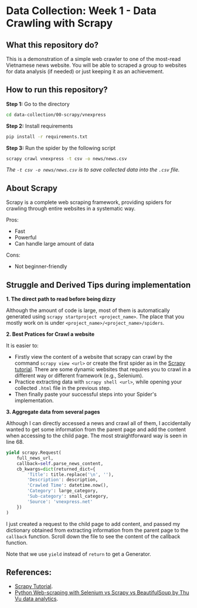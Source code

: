 # Data Collection: Week 1 - Data Crawling with Scrapy

## What this repository do?

This is a demonstration of a simple web crawler to one of the most-read Vietnamese news website. You will be able to scraped a group to websites for data analysis (if needed) or just keeping it as an achievement.

## How to run this repository?

**Step 1:** Go to the directory
```bash
cd data-collection/00-scrapy/vnexpress
```

**Step 2:** Install requirements
```bash
pip install -r requirements.txt
```

**Step 3:** Run the spider by the following script
```bash
scrapy crawl vnexpress -t csv -o news/news.csv
```
*The `-t csv -o news/news.csv` is to save collected data into the `.csv` file.*

## About Scrapy

Scrapy is a complete web scraping framework, providing spiders for crawling through entire websites in a systematic way.

Pros:
- Fast
- Powerful
- Can handle large amount of data

Cons:
- Not beginner-friendly

## Struggle and Derived Tips during implementation

**1. The direct path to read before being dizzy**

Although the amount of code is large, most of them is automatically generated using `scrapy startproject <project_name>`. The place that you mostly work on is under `<project_name>/<project_name>/spiders`.

**2. Best Pratices for Crawl a website**

It is easier to:
- Firstly view the content of a website that scrapy can crawl by the command `scrapy view <url>` or create the first spider as in the [Scrapy tutorial](https://docs.scrapy.org/en/latest/intro/tutorial.html). There are some dynamic websites that requires you to crawl in a different way or different framework (e.g., Selenium).
- Practice extracting data with `scrapy shell <url>`, while opening your collected `.html` file in the previous step.
- Then finally paste your successful steps into your Spider's implementation.

**3. Aggregate data from several pages**

Although I can directly accessed a news and crawl all of them, I accidentally wanted to get some information from the parent page and add the content when accessing to the child page. The most straightforward way is seen in line 68.
```python
yield scrapy.Request(
    full_news_url,
    callback=self.parse_news_content,
    cb_kwargs=dict(returned_dict={
        'Title': title.replace('\n', ''),
        'Description': description,
        'Crawled Time': datetime.now(),
        'Category': large_category,
        'Sub-category': small_category,
        'Source': 'vnexpress.net'
    })
)
```

I just created a request to the child page to add content, and passed my dictionary obtained from extracting information from the parent page to the `callback` function. Scroll down the file to see the content of the callback function.

Note that we use `yield` instead of `return` to get a Generator.

## References:

- [Scrapy Tutorial](https://docs.scrapy.org/en/latest/intro/tutorial.html).
- [Python Web-scraping with Selenium vs Scrapy vs BeautifulSoup by Thu Vu data analytics](https://www.youtube.com/watch?v=RuNolAh_4bU).
